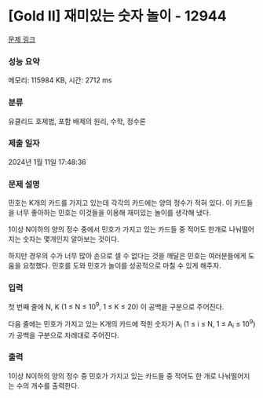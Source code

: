 # [Gold II] 재미있는 숫자 놀이 - 12944 

[문제 링크](https://www.acmicpc.net/problem/12944) 

### 성능 요약

메모리: 115984 KB, 시간: 2712 ms

### 분류

유클리드 호제법, 포함 배제의 원리, 수학, 정수론

### 제출 일자

2024년 1월 11일 17:48:36

### 문제 설명

<p>민호는 K개의 카드를 가지고 있는데 각각의 카드에는 양의 정수가 적혀 있다. 이 카드들을 너무 좋아하는 민호는 이것들을 이용해 재미있는 놀이를 생각해 냈다.</p>

<p>1이상 N이하의 양의 정수 중에서 민호가 가지고 있는 카드들 중 적어도 한개로 나눠떨어지는 숫자는 몇개인지 알아보는 것이다.</p>

<p>하지만 경우의 수가 너무 많아 손으로 셀 수 없다는 것을 깨달은 민호는 여러분들에게 도움을 요청했다. 민호를 도와 민호가 놀이를 성공적으로 마칠 수 있게 해주자.</p>

### 입력 

 <p>첫 번째 줄에 N, K (1 ≤ N ≤ 10<sup>9</sup>, 1 ≤ K ≤ 20) 이 공백을 구분으로 주어진다.</p>

<p>다음 줄에는 민호가 가지고 있는 K개의 카드에 적힌 숫자가 A<sub>i</sub> (1 ≤ i ≤ N, 1 ≤ A<sub>i</sub> ≤ 10<sup>9</sup>)가 공백을 구분으로 차례대로 주어진다.</p>

### 출력 

 <p>1이상 N이하의 양의 정수 중 민호가 가지고 있는 카드들 중 적어도 한 개로 나눠떨어지는 수의 개수를 출력한다.</p>

